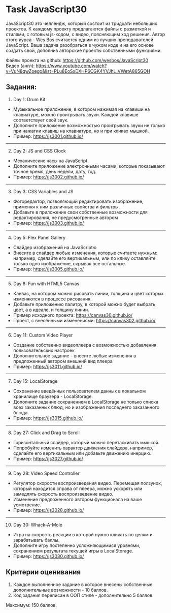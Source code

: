 # Task JavaScript30

JavaScript30 это челлендж, который состоит из тридцати небольших проектов. К каждому проекту предлагаются файлы с разметкой и стилями, с готовым js-кодом, с видео, поясняющим ход решения. Автор этого курса - Wes Bos считается одним из лучших преподавателей JavaScript.
Ваша задача разобраться в чужом коде и на его основе создать свой, дополнив авторские проекты собственными функциями.

Файлы проекта на github: https://github.com/wesbos/JavaScript30  
Видео (англ): https://www.youtube.com/watch?v=VuN8qwZoego&list=PLu8EoSxDXHP6CGK4YVJhL_VWetA865GOH

## Задания:

1. Day 1: Drum Kit

- Музыкальное приложение, в котором нажимая на клавиши на клавиатуре, можно проигрывать звуки. Каждой клавише соответствует свой звук.
- Дополните приложение возможностью проигрывать звуки не только при нажатии клавиш на клавиатуре, но и при кликах мышкой.
- Пример: https://js3001.github.io/

---

2. Day 2: JS and CSS Clock

- Механические часы на JavaScript.
- Дополните приложение электронными часами, которые показывают точное время, день недели, дату, год.
- Пример: https://js3002.github.io/

---

3. Day 3: CSS Variables and JS

- Фоторедактор, позволяющий редактировать изображение, применяя к ним различные свойства и фильтры.
- Добавьте в приложение свои собственные возможности для редактирования, не предусмотренные автором
- Пример: https://js3003.github.io/

---

4. Day 5: Flex Panel Gallery

- Слайдер изображений на JavaScriptю
- Внесите в слайдер любые изменения, которые считаете нужным: например, сделайте его вертикальным, или по клику оставляйте только одно изображение, скрывая все остальные.
- Пример: https://js3005.github.io/

---

5. Day 8: Fun with HTML5 Canvas

- Канвас, на котором можно рисовать линии, толщина и цвет которых изменяются в процессе рисования.
- Добавьте приложению палитру, в которой можно будет выбрать цвет, а в идеале, и толщину линии.
- Пример исходного проекта: https://canvas30.github.io/
- Проект, с внесёнными изменениями: https://canvas302.github.io/

---

6. Day 11: Custom Video Player

- Создание собственно видеоплеера с возможностью добавления пользовательских настроек
- Дополнительное задание - внесите любые изменения в предложенный автором внешний вид плеера
- Пример: https://js3011.github.io/

---

7. Day 15: LocalStorage

- Сохранение введённых пользователем данных в локальном хранилище браузера - LocalStorage.
- Дополните задание сохранением в LocalStorage не только списка всех заказанных блюд, но и изображения последнего заказанного блюда.
- Пример: https://js3015.github.io/

---

8. Day 27: Click and Drag to Scroll

- Горизонтальный слайдер, который можно перетаскивать мышкой.
- Попробуйте изменить характер движения слайдера, например, сделайте его вертикальным или добавьте движению инерцию.
- Пример: https://js3027.github.io/

---

9. Day 28: Video Speed Controller

- Регулятор скорости воспроизведения видео. Перемещая ползунок, который находится справа от плеера, можно ускорять или замедлять скорость воспроизведение видео.
- Изменение предложенного автором функционала на ваше усмотрение.
- Пример: https://js3028.github.io/

---

10. Day 30: Whack-A-Mole

- Игра на скорость реакции в которой нужно кликать по целям и зарабатывать баллы.
- Дополните игру постепенно усложняющимися уровнями, сохранением результата текущей игры в LocalStorage.
- Пример: https://js3030.github.io/

## Критерии оценивания

1. Каждое выполненное задание в которое внесены собственные дополнительные возможности - 10 баллов.
2. Код задания переписан в ООП стиле - дополнительно 5 баллов.

Максимум: 150 баллов.
